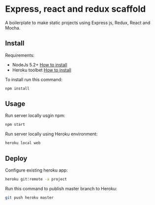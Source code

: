 # Express, react and redux scaffold

A boilerplate to make static projects using Express js, Redux, React and Mocha.

## Install

Requirements:

* NodeJs 5.2+ [How to install](https://nodejs.org/download/)
* Heroku toolbet [How to install](https://toolbelt.heroku.com)

To install run this command:

```bash
npm install
```

## Usage

Run server locally usgin npm:

```bash
npm start
```

Run server locally using Heroku environment:

```bash
heroku local web
```

## Deploy

Configure existing heroku app:

```bash
heroku git:remote -a project
```

Run this command to publish master branch to Heroku:

```bash
git push heroku master
```
